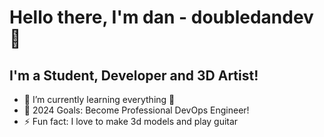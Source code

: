 # Hello there, I'm dan - doubledandev 👋 

## I'm a Student, Developer and 3D Artist!

- 🌱 I’m currently learning everything 🤣
- 🥅 2024 Goals: Become Professional DevOps Engineer!
- ⚡ Fun fact: I love to make 3d models and play guitar
